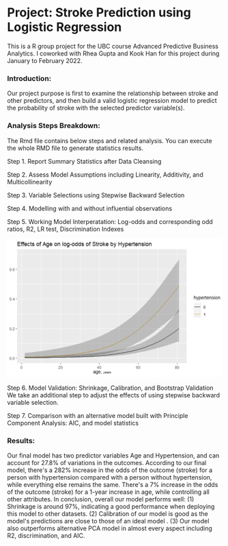 # Project: Stroke Prediction using Logistic Regression

This is a R group project for the UBC course Advanced Predictive Business Analytics. I coworked with Rhea Gupta and Kook Han for this project during January to February 2022.

### Introduction:
Our project purpose is first to examine the relationship between stroke and other predictors, and then build a valid logistic regression model to predict the probability of stroke with the selected predictor variable(s).

### Analysis Steps Breakdown:
The Rmd file contains below steps and related analysis. You can execute the whole RMD file to generate statistics results.

Step 1. Report Summary Statistics after Data Cleansing

Step 2. Assess Model Assumptions including Linearity, Additivity, and Multicollinearity

Step 3. Variable Selections using Stepwise Backward Selection

Step 4. Modelling with and without influential observations

Step 5. Working Model Interperatation: Log-odds and corresponding odd ratios, R2, LR test, Discrimination Indexes
<p align = 'center'>
<img src = 'https://github.com/vivianddyu/LogisticRegression/blob/main/data/Age_on_Stroke_by_Hypertension.PNG?raw=true'>
</p>

Step 6. Model Validation: Shrinkage, Calibration, and Bootstrap Validation
We take an additional step to adjust the effects of using stepwise backward variable selection.

Step 7. Comparison with an alternative model built with Principle Component Analysis: AIC, and model statistics

### Results:
Our final model has two predictor variables Age and Hypertension, and can account for 27.8% of variations in the outcomes. According to our final model, there's a 282% increase in the odds of the outcome (stroke) for a person with hypertension compared with a person without hypertension, while everything else remains the same. There's a 7% increase in the odds of the outcome (stroke) for a 1-year increase in age, while controlling all other attributes.
In conclusion, overall our model performs well: (1) Shrinkage is around 97%, indicating a good performance when deploying this model to other datasets. (2) Calibration of our model is good as the model's predictions are close to those of an ideal model . (3) Our model also outperforms alternative PCA model in almost every aspect including R2, discrimination, and AIC.
